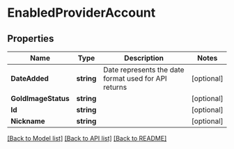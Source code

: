 # EnabledProviderAccount

## Properties

Name | Type | Description | Notes
------------ | ------------- | ------------- | -------------
**DateAdded** | **string** | Date represents the date format used for API returns | [optional] 
**GoldImageStatus** | **string** |  | [optional] 
**Id** | **string** |  | [optional] 
**Nickname** | **string** |  | [optional] 

[[Back to Model list]](../README.md#documentation-for-models) [[Back to API list]](../README.md#documentation-for-api-endpoints) [[Back to README]](../README.md)


